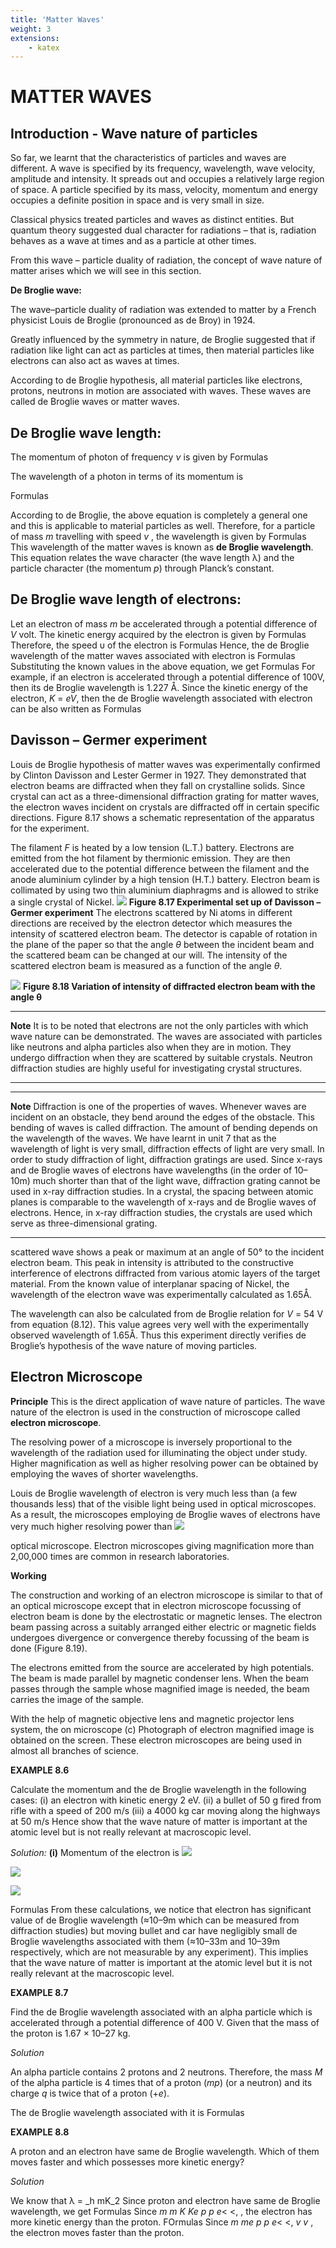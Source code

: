 ```yaml
---
title: 'Matter Waves'
weight: 3
extensions:
    - katex
---
```


# **MATTER WAVES**
## **Introduction - Wave nature of particles**

So far, we learnt that the characteristics of particles and waves are different. A wave is specified by its frequency, wavelength, wave velocity, amplitude and intensity. It spreads out and occupies a relatively large region of space. A particle specified by its mass, velocity, momentum and energy occupies a definite position in space and is very small in size.

Classical physics treated particles and waves as distinct entities. But quantum theory suggested dual character for radiations – that is, radiation behaves as a wave at times and as a particle at other times.

From this wave – particle duality of radiation, the concept of wave nature of matter arises which we will see in this section.

**De Broglie wave:** 

The wave–particle duality of radiation was extended to matter by a French physicist Louis de Broglie (pronounced as de Broy) in 1924.

Greatly influenced by the symmetry in nature, de Broglie suggested that if radiation like light can act as particles at times, then material particles like electrons can also act as waves at times.

According to de Broglie hypothesis, all material particles like electrons, protons, neutrons in motion are associated with waves. These waves are called de Broglie waves or matter waves.  

## **De Broglie wave length:**

The momentum of photon of frequency _ν_ is given by
Formulas 

The wavelength of a photon in terms of its momentum is

Formulas 

According to de Broglie, the above equation is completely a general one and this is applicable to material particles as well. Therefore, for a particle of mass _m_ travelling with speed _v_ , the wavelength is given by
Formulas 
This wavelength of the matter waves is known as **de Broglie wavelength**. This equation relates the wave character (the wave length λ) and the particle character (the momentum _p_) through Planck’s constant.

## De Broglie wave length of electrons:

Let an electron of mass _m_ be accelerated through a potential difference of _V_ volt. The kinetic energy acquired by the electron is given by
Formulas 
Therefore, the speed υ of the electron is
Formulas 
Hence, the de Broglie wavelength of the matter waves associated with electron is
Formulas 
Substituting the known values in the above equation, we get
Formulas 
For example, if an electron is accelerated through a potential difference of 100V, then its de Broglie wavelength is 1.227 Å.
Since the kinetic energy of the electron, _K_ = _eV_, then the de Broglie wavelength associated with electron can be also written as
Formulas 

## Davisson – Germer experiment

Louis de Broglie hypothesis of matter waves was experimentally confirmed by Clinton Davisson and Lester Germer in 1927. They demonstrated that electron beams are diffracted when they fall on crystalline solids. Since crystal can act as a three-dimensional diffraction grating for matter waves, the electron waves incident on crystals are diffracted off in certain specific directions. Figure 8.17 shows a schematic representation of the apparatus for the experiment.

The filament _F_ is heated by a low tension (L.T.) battery. Electrons are emitted from the hot filament by thermionic emission. They are then accelerated due to the potential difference between the filament and the anode aluminium cylinder by a high tension (H.T.) battery. Electron beam is collimated by using two thin aluminium diaphragms and is allowed to strike a single crystal of Nickel.
![](8.17.png "")
**Figure 8.17 Experimental set up of Davisson – Germer experiment**
The electrons scattered by Ni atoms in different directions are received by the electron detector which measures the intensity of scattered electron beam. The detector is capable of rotation in the plane of the paper so that the angle _θ_ between the incident beam and the scattered beam can be changed at our will. The intensity of the scattered electron beam is measured as a function of the angle _θ_.

![](8.18.png "")
**Figure 8.18 Variation of intensity of diffracted electron beam with the angle θ**

----
**Note**
It is to be noted that electrons are not the only particles with which wave nature can be demonstrated. The waves are associated with particles like neutrons and alpha particles also when they are in motion. They undergo diffraction when they are scattered by suitable crystals. Neutron diffraction studies are highly useful for investigating crystal structures.

---

---
**Note**
Diffraction is one of the properties of waves. Whenever waves are incident on an obstacle, they bend around the edges of the obstacle. This bending of waves is called diffraction. The amount of bending depends on the wavelength of the waves. We have learnt in unit 7 that as the wavelength of light is very small, diffraction effects of light are very small. In order to study diffraction of light, diffraction gratings are used. Since x-rays and de Broglie waves of electrons have wavelengths (in the order of 10–10m) much shorter than that of the light wave, diffraction grating cannot be used in x-ray diffraction studies. In a crystal, the spacing between atomic planes is comparable to the wavelength of x-rays and de Broglie waves of electrons. Hence, in x-ray diffraction studies, the crystals are used which serve as three-dimensional grating.

---

scattered wave shows a peak or maximum at an angle of 50° to the incident electron beam. This peak in intensity is attributed to the constructive interference of electrons diffracted from various atomic layers of the target material. From the known value of interplanar spacing of Nickel, the wavelength of the electron wave was experimentally calculated as 1.65Å.

The wavelength can also be calculated from de Broglie relation for _V_ = 54 V from equation (8.12).
This value agrees very well with the experimentally observed wavelength of 1.65Å. Thus this experiment directly verifies de Broglie’s hypothesis of the wave nature of moving particles.

## Electron Microscope

**Principle** 
This is the direct application of wave nature of particles. The wave nature of the electron is used in the construction of microscope called **electron microscope**.

The resolving power of a microscope is inversely proportional to the wavelength of the radiation used for illuminating the object under study. Higher magnification as well as higher resolving power can be obtained by employing the waves of shorter wavelengths.

Louis de Broglie wavelength of electron is very much less than (a few thousands less) that of the visible light being used in optical microscopes. As a result, the microscopes employing de Broglie waves of electrons have very much higher resolving power than
![](8.19.png "")

optical microscope. Electron microscopes giving magnification more than 2,00,000 times are common in research laboratories.

**Working** 

The construction and working of an electron microscope is similar to that of an optical microscope except that in electron microscope focussing of electron beam is done by the electrostatic or magnetic lenses. The electron beam passing across a suitably arranged either electric or magnetic fields undergoes divergence or convergence thereby focussing of the beam is done (Figure 8.19).

The electrons emitted from the source are accelerated by high potentials. The beam is made parallel by magnetic condenser lens. When the beam passes through the sample whose magnified image is needed, the beam carries the image of the sample.

With the help of magnetic objective lens and magnetic projector lens system, the on microscope (c) Photograph of electron magnified image is obtained on the screen. These electron microscopes are being used in almost all branches of science.

**EXAMPLE 8.6**

Calculate the momentum and the de Broglie wavelength in the following cases:
(i) an electron with kinetic energy 2 eV. 
(ii) a bullet of 50 g fired from rifle with a speed of 200 m/s 
(iii) a 4000 kg car moving along the highways at 50 m/s Hence show that the wave nature of matter is important at the atomic level but is not really relevant at macroscopic level.

_Solution:_
**(i)** Momentum of the electron is
![](8.27.png "")



![](8.26.png "")

![](8.29.png "")


Formulas 
From these calculations, we notice that electron has significant value of de Broglie wavelength (≈10–9m which can be measured from diffraction studies) but moving bullet and car have negligibly small de Broglie wavelengths associated with them (≈10–33m and 10–39m respectively, which are not measurable by any experiment). This implies that the wave nature of matter is important at the atomic level but it is not really relevant at the macroscopic level.

**EXAMPLE 8.7**

Find the de Broglie wavelength associated with an alpha particle which is accelerated through a potential difference of 400 V. Given that the mass of the proton is 1.67 × 10–27 kg.

_Solution_ 

An alpha particle contains 2 protons and 2 neutrons. Therefore, the mass _M_ of the alpha particle is 4 times that of a proton (_mp_) (or a neutron) and its charge _q_ is twice that of a proton (+_e_).

The de Broglie wavelength associated with it is
Formulas 

**EXAMPLE 8.8**

A proton and an electron have same de Broglie wavelength. Which of them moves faster and which possesses more kinetic energy?

_Solution_

We know that λ = _h mK_2 Since proton and electron have same de Broglie wavelength, we get
Formulas 
Since _m m K Ke p p e_< <, , the electron has more kinetic energy than the proton.
FOrmulas 
Since _m me p p e_< <, _v v_ , the electron moves faster than the proton.
